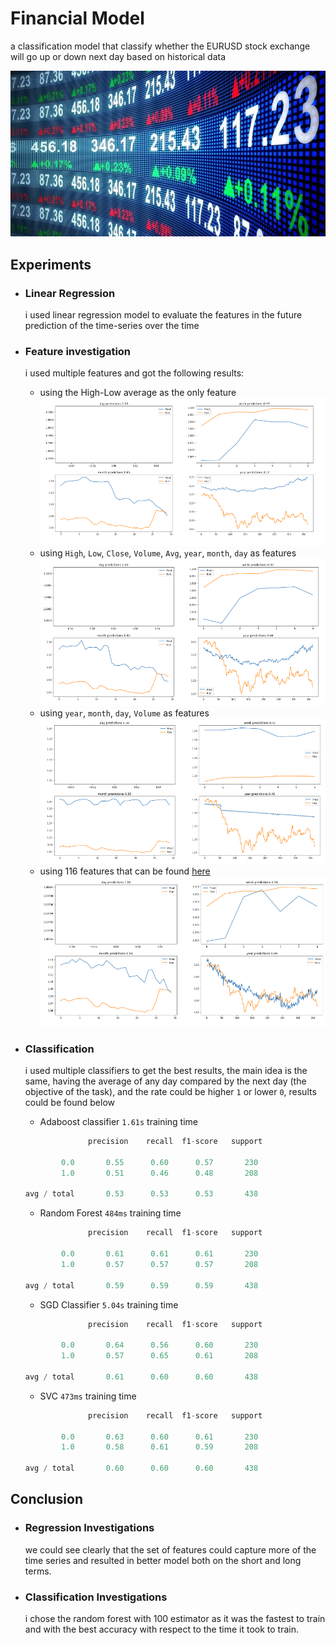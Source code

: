 # Financial Model

a classification model that classify whether the EURUSD stock exchange will go up or down next day based on historical data

![stock](/res/stock.jpg)

## Experiments

* ### Linear Regression
  i used linear regression model to evaluate the features in the future prediction of the time-series over the time

* ### Feature investigation
  i used multiple features and got the following results:

  * using the High-Low average as the only feature <br> ![training results](/res/avg_feat.png)
  * using `High`, `Low`, `Close`, `Volume`, `Avg`, `year`, `month`, `day` as features <br> ![training results](/res/multiple_feat.png)
  * using `year`, `month`, `day`, `Volume` as features <br> ![training results](/res/time_feat.png)
  * using 116 features that can be found [here](/notebooks/FeatureEngineering.ipynb) <br> ![training results](/res/all_feat.png)
* ### Classification
  i used multiple classifiers to get the best results, the main idea is the same, having the average of any day compared by the next day (the objective of the task), and the rate could be higher `1` or lower `0`, results could be found below

  * Adaboost classifier `1.61s` training time

  ```python
                precision    recall  f1-score   support

          0.0       0.55      0.60      0.57       230
          1.0       0.51      0.46      0.48       208

  avg / total       0.53      0.53      0.53       438
  ```

  * Random Forest `484ms` training time

  ```python
                precision    recall  f1-score   support

          0.0       0.61      0.61      0.61       230
          1.0       0.57      0.57      0.57       208

  avg / total       0.59      0.59      0.59       438

  ```

  * SGD Classifier `5.04s` training time

  ```python
                precision    recall  f1-score   support

          0.0       0.64      0.56      0.60       230
          1.0       0.57      0.65      0.61       208

  avg / total       0.61      0.60      0.60       438
  ```

  * SVC `473ms` training time

  ```python
                precision    recall  f1-score   support

          0.0       0.63      0.60      0.61       230
          1.0       0.58      0.61      0.59       208

  avg / total       0.60      0.60      0.60       438
  ```

## Conclusion

* ### Regression Investigations
  we could see clearly that the set of features could capture more of the time series and resulted in better model both on the short and long terms.
* ### Classification Investigations
  i chose the random forest with 100 estimator as it was the fastest to train and with the best accuracy with respect to the time it took to train.

